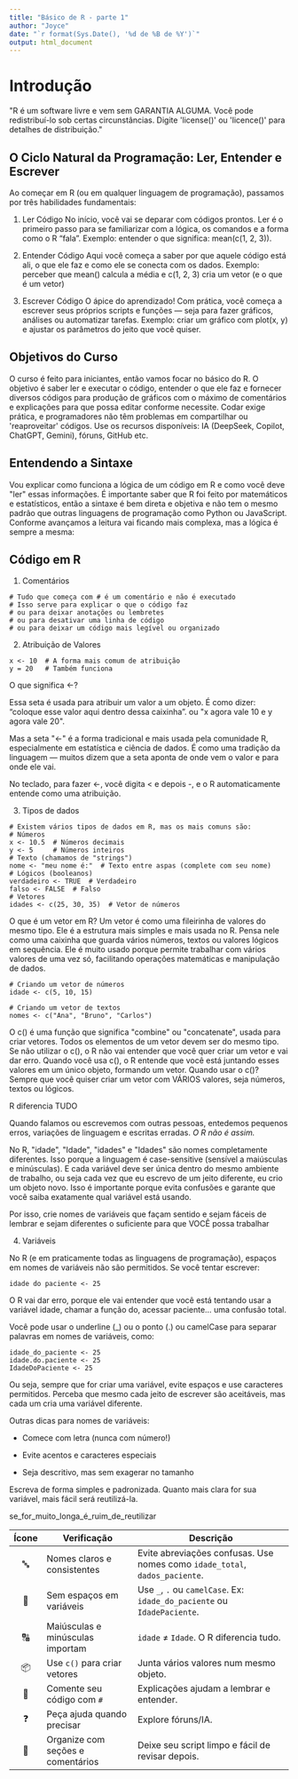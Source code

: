 ```yaml
---
title: "Básico de R - parte 1"
author: "Joyce"
date: "`r format(Sys.Date(), '%d de %B de %Y')`"
output: html_document
---
```


# Introdução

"R é um software livre e vem sem GARANTIA ALGUMA.
Você pode redistribuí-lo sob certas circunstâncias.
Digite 'license()' ou 'licence()' para detalhes de distribuição."

## O Ciclo Natural da Programação: Ler, Entender e Escrever
Ao começar em R (ou em qualquer linguagem de programação), passamos por três habilidades fundamentais:

1. Ler Código
No início, você vai se deparar com códigos prontos. 
Ler é o primeiro passo para se familiarizar com a lógica, os comandos e a forma como o R “fala”.
Exemplo: entender o que significa:  mean(c(1, 2, 3)).

2. Entender Código
Aqui você começa a saber por que aquele código está ali, o que ele faz e como ele se conecta com os dados. 
Exemplo: perceber que mean() calcula a média e c(1, 2, 3) cria um vetor (e o que é um vetor)

3. Escrever Código
O ápice do aprendizado! 
Com prática, você começa a escrever seus próprios scripts e funções — seja para fazer gráficos, análises ou automatizar tarefas.
Exemplo: criar um gráfico com plot(x, y) e ajustar os parâmetros do jeito que você quiser.

## Objetivos do Curso

O curso é feito para iniciantes, então vamos focar no básico do R.
O objetivo é saber ler e executar o código, entender o que ele faz e fornecer diversos códigos para produção de gráficos com o máximo de comentários e explicações para que possa editar conforme necessite.
Codar exige prática, e programadores não têm problemas em compartilhar ou 'reaproveitar' códigos. Use os recursos disponíveis: IA (DeepSeek, Copilot, ChatGPT, Gemini), fóruns, GitHub etc.

## Entendendo a Sintaxe

Vou explicar como funciona a lógica de um código em R e como você deve "ler" essas informações.
É importante saber que R foi feito por matemáticos e estatísticos, então a sintaxe é bem direta e objetiva e não tem o mesmo padrão que outras linguagens de programação como Python ou JavaScript.
Conforme avançamos a leitura vai ficando mais complexa, mas a lógica é sempre a mesma:

## Código em R

1. Comentários
```{r}
# Tudo que começa com # é um comentário e não é executado
# Isso serve para explicar o que o código faz
# ou para deixar anotações ou lembretes
# ou para desativar uma linha de código
# ou para deixar um código mais legível ou organizado
```
2. Atribuição de Valores
```{r}
x <- 10  # A forma mais comum de atribuição
y = 20   # Também funciona
```

O que significa <-?

Essa seta é usada para atribuir um valor a um objeto. É como dizer: “coloque esse valor aqui dentro dessa caixinha”.
ou "x agora vale 10 e y agora vale 20". 

Mas a seta "<-" é a forma tradicional e mais usada pela comunidade R, especialmente em estatística e ciência de dados. É como uma tradição da linguagem — muitos dizem que a seta aponta de onde vem o valor e para onde ele vai.

No teclado, para fazer <-, você digita < e depois -, e o R automaticamente entende como uma atribuição.

3. Tipos de dados
```{r}
# Existem vários tipos de dados em R, mas os mais comuns são:
# Números
x <- 10.5  # Números decimais
y <- 5     # Números inteiros
# Texto (chamamos de "strings")
nome <- "meu nome é:"  # Texto entre aspas (complete com seu nome)
# Lógicos (booleanos)
verdadeiro <- TRUE  # Verdadeiro
falso <- FALSE  # Falso
# Vetores
idades <- c(25, 30, 35)  # Vetor de números
```
O que é um vetor em R? Um vetor é como uma fileirinha de valores do mesmo tipo. Ele é a estrutura mais simples e mais usada no R. 
Pensa nele como uma caixinha que guarda vários números, textos ou valores lógicos em sequência.
Ele é muito usado porque permite trabalhar com vários valores de uma vez só, facilitando operações matemáticas e manipulação de dados.

```{r}
# Criando um vetor de números
idade <- c(5, 10, 15)

# Criando um vetor de textos
nomes <- c("Ana", "Bruno", "Carlos")
```

O c() é uma função que significa "combine" ou "concatenate", usada para criar vetores.
Todos os elementos de um vetor devem ser do mesmo tipo. Se não utilizar o c(), o R não vai entender que você quer criar um vetor e vai dar erro.
Quando você usa c(), o R entende que você está juntando esses valores em um único objeto, formando um vetor.
Quando usar o c()?
Sempre que você quiser criar um vetor com VÁRIOS valores, seja números, textos ou lógicos.

R diferencia TUDO

Quando falamos ou escrevemos com outras pessoas, entedemos pequenos erros, variações de linguagem e escritas erradas. *O R não é assim.*

No R, "idade", "Idade", "idades" e "Idades" são nomes completamente diferentes. Isso porque a linguagem é case-sensitive (sensível a maiúsculas e minúsculas).
E cada variável deve ser única dentro do mesmo ambiente de trabalho, ou seja cada vez que eu escrevo de um jeito diferente, eu crio um objeto novo. Isso é importante porque evita confusões e garante que você saiba exatamente qual variável está usando.

Por isso, crie nomes de variáveis que façam sentido e sejam fáceis de lembrar e sejam diferentes o suficiente para que VOCÊ possa trabalhar

4. Variáveis

No R (e em praticamente todas as linguagens de programação), espaços em nomes de variáveis não são permitidos. Se você tentar escrever:
```{r}
idade do paciente <- 25
```
O R vai dar erro, porque ele vai entender que você está tentando usar a variável idade, chamar a função do, acessar paciente… uma confusão total.

Você pode usar o underline (_) ou o ponto (.) ou camelCase para separar palavras em nomes de variáveis, como:

```{r}
idade_do_paciente <- 25
idade.do.paciente <- 25
IdadeDoPaciente <- 25
```
 Ou seja, sempre que for criar uma variável, evite espaços e use caracteres permitidos.
  Perceba que mesmo cada jeito de escrever são aceitáveis, mas cada um cria uma variável diferente.

Outras dicas para nomes de variáveis:

* Comece com letra (nunca com número!)

* Evite acentos e caracteres especiais

* Seja descritivo, mas sem exagerar no tamanho

Escreva de forma simples e padronizada. Quanto mais clara for sua variável, mais fácil será reutilizá-la.

se_for_muito_longa_é_ruim_de_reutilizar

| Ícone | Verificação                                | Descrição                                                                 |
|:-----:|--------------------------------------------|---------------------------------------------------------------------------|
| 🔤    | Nomes claros e consistentes                | Evite abreviações confusas. Use nomes como `idade_total`, `dados_paciente`. |
| 🚫    | Sem espaços em variáveis                   | Use `_`, `.` ou `camelCase`. Ex: `idade_do_paciente` ou `IdadePaciente`.  |
| 🔠    | Maiúsculas e minúsculas importam           | `idade` ≠ `Idade`. O R diferencia tudo.                                   |
| 📦    | Use `c()` para criar vetores               | Junta vários valores num mesmo objeto.                                   |
| 📝    | Comente seu código com `#`                 | Explicações ajudam a lembrar e entender.                                  |
| ❓    | Peça ajuda quando precisar                 | Explore fóruns/IA.                                                        |
| 🧹    | Organize com seções e comentários          | Deixe seu script limpo e fácil de revisar depois.                         |

